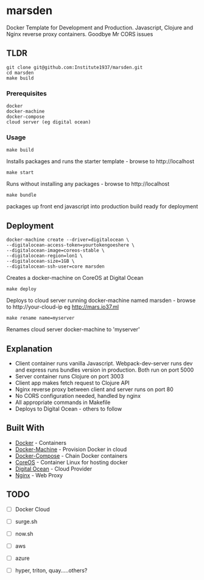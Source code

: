 # marsden

Docker Template for Development and Production. Javascript, Clojure and Nginx reverse proxy containers. Goodbye Mr CORS issues

## TLDR

```
git clone git@github.com:Institute1937/marsden.git
cd marsden
make build
```

### Prerequisites

```
docker
docker-machine
docker-compose
cloud server (eg digital ocean)
```

### Usage

```
make build
```

Installs packages and runs the starter template - browse to http://localhost

```
make start
```

Runs without installing any packages - browse to http://localhost

```
make bundle
```
packages up front end javascript into production build ready for deployment


## Deployment

```
docker-machine create --driver=digitalocean \
--digitalocean-access-token=yourtokengoeshere \
--digitalocean-image=coreos-stable \
--digitalocean-region=lon1 \
--digitalocean-size=1GB \
--digitalocean-ssh-user=core marsden
```

Creates a docker-machine on CoreOS at Digital Ocean

```
make deploy
```
Deploys to cloud server running docker-machine named marsden - browse to http://your-cloud-ip eg http://mars.io37.ml

```
make rename name=myserver
```

Renames cloud server docker-machine to 'myserver'

## Explanation

* Client container runs vanilla Javascript. Webpack-dev-server runs dev and express runs bundles version in production. Both run on port 5000
* Server container runs Clojure on port 3003
* Client app makes fetch request to Clojure API
* Nginx reverse proxy between client and server runs on port 80
* No CORS configuration needed, handled by nginx
* All appropriate commands in Makefile
* Deploys to Digital Ocean - others to follow

## Built With

* [Docker](http://www.docker.com) - Containers
* [Docker-Machine](https://github.com/docker/machine) - Provision Docker in cloud
* [Docker-Compose](https://github.com/docker/compose) - Chain Docker containers
* [CoreOS](http://www.coreos.com) - Container Linux for hosting docker
* [Digital Ocean](https://github.com/docker/machine) - Cloud Provider
* [Nginx](https://www.nginx.com/solutions/) - Web Proxy

## TODO

* [ ] Docker Cloud
* [ ] surge.sh
* [ ] now.sh
* [ ] aws
* [ ] azure
* [ ] hyper, triton, quay.....others?

